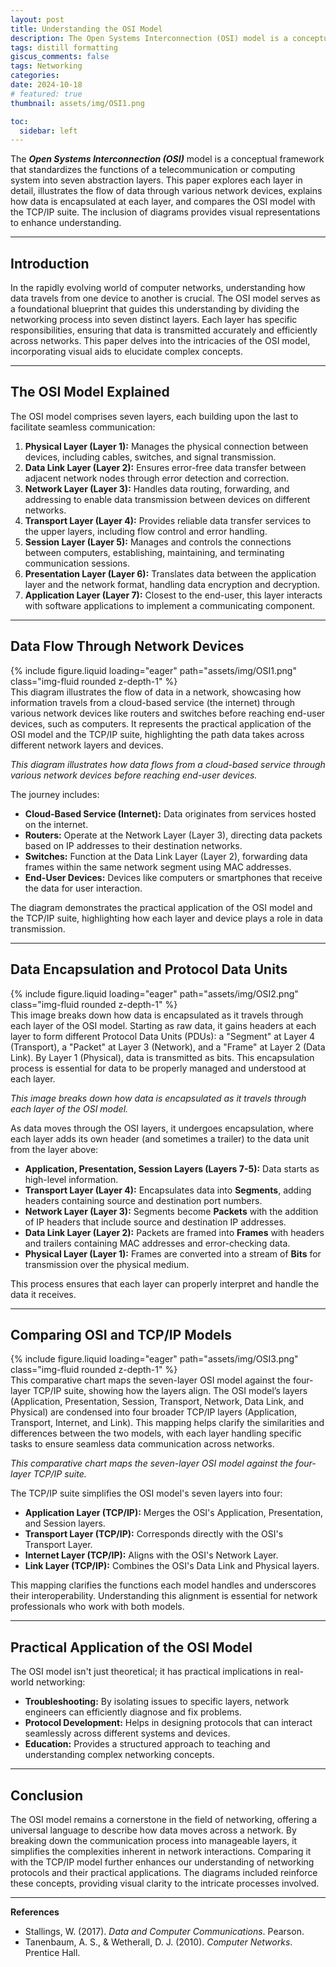 ```yaml
---
layout: post
title: Understanding the OSI Model 
description: The Open Systems Interconnection (OSI) model is a conceptual framework that standardizes the functions of a telecommunication or computing system into seven abstraction layers. 
tags: distill formatting
giscus_comments: false
tags: Networking 
categories: 
date: 2024-10-18
# featured: true
thumbnail: assets/img/OSI1.png

toc:
  sidebar: left
---
```


The **_Open Systems Interconnection (OSI)_** model is a conceptual framework that standardizes the functions of a telecommunication or computing system into seven abstraction layers. This paper explores each layer in detail, illustrates the flow of data through various network devices, explains how data is encapsulated at each layer, and compares the OSI model with the TCP/IP suite. The inclusion of diagrams provides visual representations to enhance understanding.

---

## Introduction

In the rapidly evolving world of computer networks, understanding how data travels from one device to another is crucial. The OSI model serves as a foundational blueprint that guides this understanding by dividing the networking process into seven distinct layers. Each layer has specific responsibilities, ensuring that data is transmitted accurately and efficiently across networks. This paper delves into the intricacies of the OSI model, incorporating visual aids to elucidate complex concepts.

---

## The OSI Model Explained

The OSI model comprises seven layers, each building upon the last to facilitate seamless communication:

1. **Physical Layer (Layer 1):** Manages the physical connection between devices, including cables, switches, and signal transmission.
2. **Data Link Layer (Layer 2):** Ensures error-free data transfer between adjacent network nodes through error detection and correction.
3. **Network Layer (Layer 3):** Handles data routing, forwarding, and addressing to enable data transmission between devices on different networks.
4. **Transport Layer (Layer 4):** Provides reliable data transfer services to the upper layers, including flow control and error handling.
5. **Session Layer (Layer 5):** Manages and controls the connections between computers, establishing, maintaining, and terminating communication sessions.
6. **Presentation Layer (Layer 6):** Translates data between the application layer and the network format, handling data encryption and decryption.
7. **Application Layer (Layer 7):** Closest to the end-user, this layer interacts with software applications to implement a communicating component.

---

## Data Flow Through Network Devices

<div class="row mt-3">
    <div class="col-sm mt-3 mt-md-0">
        {% include figure.liquid loading="eager" path="assets/img/OSI1.png" class="img-fluid rounded z-depth-1" %}
    </div>
</div>
<div class="caption">
This diagram illustrates the flow of data in a network, showcasing how information travels from a cloud-based service (the internet) through various network devices like routers and switches before reaching end-user devices, such as computers. It represents the practical application of the OSI model and the TCP/IP suite, highlighting the path data takes across different network layers and devices.
</div>

_This diagram illustrates how data flows from a cloud-based service through various network devices before reaching end-user devices._

The journey includes:

- **Cloud-Based Service (Internet):** Data originates from services hosted on the internet.
- **Routers:** Operate at the Network Layer (Layer 3), directing data packets based on IP addresses to their destination networks.
- **Switches:** Function at the Data Link Layer (Layer 2), forwarding data frames within the same network segment using MAC addresses.
- **End-User Devices:** Devices like computers or smartphones that receive the data for user interaction.

The diagram demonstrates the practical application of the OSI model and the TCP/IP suite, highlighting how each layer and device plays a role in data transmission.

---

## Data Encapsulation and Protocol Data Units

<div class="row mt-3">
    <div class="col-sm mt-3 mt-md-0">
        {% include figure.liquid loading="eager" path="assets/img/OSI2.png" class="img-fluid rounded z-depth-1" %}
    </div>
</div>
<div class="caption">
This image breaks down how data is encapsulated as it travels through each layer of the OSI model. Starting as raw data, it gains headers at each layer to form different Protocol Data Units (PDUs): a "Segment" at Layer 4 (Transport), a "Packet" at Layer 3 (Network), and a "Frame" at Layer 2 (Data Link). By Layer 1 (Physical), data is transmitted as bits. This encapsulation process is essential for data to be properly managed and understood at each layer.
</div>

_This image breaks down how data is encapsulated as it travels through each layer of the OSI model._

As data moves through the OSI layers, it undergoes encapsulation, where each layer adds its own header (and sometimes a trailer) to the data unit from the layer above:

- **Application, Presentation, Session Layers (Layers 7-5):** Data starts as high-level information.
- **Transport Layer (Layer 4):** Encapsulates data into **Segments**, adding headers containing source and destination port numbers.
- **Network Layer (Layer 3):** Segments become **Packets** with the addition of IP headers that include source and destination IP addresses.
- **Data Link Layer (Layer 2):** Packets are framed into **Frames** with headers and trailers containing MAC addresses and error-checking data.
- **Physical Layer (Layer 1):** Frames are converted into a stream of **Bits** for transmission over the physical medium.

This process ensures that each layer can properly interpret and handle the data it receives.

---

## Comparing OSI and TCP/IP Models

<div class="row mt-3">
    <div class="col-sm mt-3 mt-md-0">
        {% include figure.liquid loading="eager" path="assets/img/OSI3.png" class="img-fluid rounded z-depth-1" %}
    </div>
</div>
<div class="caption">
This comparative chart maps the seven-layer OSI model against the four-layer TCP/IP suite, showing how the layers align. The OSI model’s layers (Application, Presentation, Session, Transport, Network, Data Link, and Physical) are condensed into four broader TCP/IP layers (Application, Transport, Internet, and Link). This mapping helps clarify the similarities and differences between the two models, with each layer handling specific tasks to ensure seamless data communication across networks.
</div>

_This comparative chart maps the seven-layer OSI model against the four-layer TCP/IP suite._

The TCP/IP suite simplifies the OSI model's seven layers into four:

- **Application Layer (TCP/IP):** Merges the OSI's Application, Presentation, and Session layers.
- **Transport Layer (TCP/IP):** Corresponds directly with the OSI's Transport Layer.
- **Internet Layer (TCP/IP):** Aligns with the OSI's Network Layer.
- **Link Layer (TCP/IP):** Combines the OSI's Data Link and Physical layers.

This mapping clarifies the functions each model handles and underscores their interoperability. Understanding this alignment is essential for network professionals who work with both models.

---

## Practical Application of the OSI Model

The OSI model isn't just theoretical; it has practical implications in real-world networking:

- **Troubleshooting:** By isolating issues to specific layers, network engineers can efficiently diagnose and fix problems.
- **Protocol Development:** Helps in designing protocols that can interact seamlessly across different systems and devices.
- **Education:** Provides a structured approach to teaching and understanding complex networking concepts.

---

## Conclusion

The OSI model remains a cornerstone in the field of networking, offering a universal language to describe how data moves across a network. By breaking down the communication process into manageable layers, it simplifies the complexities inherent in network interactions. Comparing it with the TCP/IP model further enhances our understanding of networking protocols and their practical applications. The diagrams included reinforce these concepts, providing visual clarity to the intricate processes involved.

---

**References**

- Stallings, W. (2017). _Data and Computer Communications_. Pearson.
- Tanenbaum, A. S., & Wetherall, D. J. (2010). _Computer Networks_. Prentice Hall.
